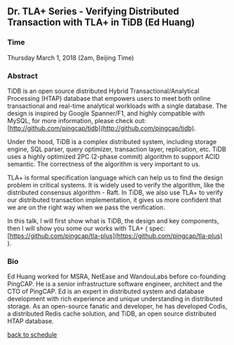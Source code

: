 ## Dr. TLA+ Series - Verifying Distributed Transaction with TLA+ in TiDB (Ed Huang)

### Time
Thursday March 1, 2018 (2am, Beijing Time)

### Abstract
TiDB is an open source distributed Hybrid Transactional/Analytical Processing (HTAP) database that empowers users to meet both online transactional and real-time analytical workloads with a single database. The design is inspired by Google Spanner/F1, and highly compatible with MySQL, for more information, please check out: [http://github.com/pingcap/tidb](http://github.com/pingcap/tidb).

Under the hood, TiDB is a complex distributed system, including storage engine, SQL parser, query optimizer, transaction layer, replication, etc. TiDB uses a highly optimized 2PC (2-phase commit) algorithm to support ACID semantic. The correctness of the algorithm is very important to us.

TLA+ is formal specification language which can help us to find the design problem in critical systems. It is widely used to verify the algorithm, like the distributed consensus algorithm - Raft. In TiDB, we also use TLA+ to verify our distributed transaction implementation, it gives us more confident that we are on the right way when we pass the verification.

In this talk, I will first show what is TiDB, the design and key components, then I will show you some our works with TLA+ ( spec: [https://github.com/pingcap/tla-plus](https://github.com/pingcap/tla-plus) ).

### Bio
Ed Huang worked for MSRA, NetEase and WandouLabs before co-founding PingCAP. He is a senior infrastructure software engineer, architect and the CTO of PingCAP. Ed is an expert in distributed system and database development with rich experience and unique understanding in distributed storage. As an open-source fanatic and developer, he has developed Codis, a distributed Redis cache solution, and TiDB, an open source distributed HTAP database.

[back to schedule](https://github.com/tlaplus/DrTLAPlus)
